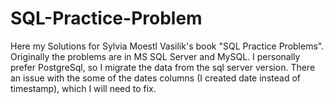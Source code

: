 # SQL-Practice-Problem

Here my Solutions for Sylvia Moestl Vasilik's book "SQL Practice Problems". 
Originally the problems are in MS SQL Server and MySQL. I personally prefer PostgreSql, so I migrate the data from the sql server version. 
There an issue with the some of the dates columns (I created date instead of timestamp), which I will need to fix.



